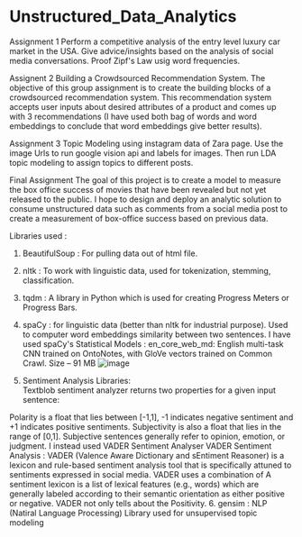 # Unstructured_Data_Analytics
Assignment 1 
Perform a competitive analysis of the entry level luxury car market in the USA. Give advice/insights based on the analysis of social media conversations. Proof Zipf's Law usig word frequencies.

Assignent 2
Building a Crowdsourced Recommendation System. The objective of this group assignment is to create the building blocks of a crowdsourced recommendation system. This recommendation system accepts user inputs about desired attributes of a product and comes up with 3 recommendations (I have used both bag of words and word embeddings to conclude that word embeddings give better results). 

Assignment 3
Topic Modeling using instagram data of Zara page. Use the image Urls to run google vision api and labels for images. Then run LDA topic modeling to assign topics to different posts.

Final Assignment 
The goal of this project is to create a model to measure the box office success of movies that have been revealed but not yet released to the public. I hope to design and deploy an analytic solution to consume unstructured data such as comments from a social media post to create a measurement of box-office success based on previous data.

Libraries used :<br/>
1. BeautifulSoup : For pulling data out of html file.
2. nltk : To work with linguistic data, used for tokenization, stemming, classification.
3. tqdm : A library in Python which is used for creating Progress Meters or Progress Bars. 
4. spaCy : for linguistic data (better than nltk for industrial purpose). Used to computer word embeddings similarity between two sentences. I have used spaCy's Statistical Models : en_core_web_md: English multi-task CNN trained on OntoNotes, with GloVe vectors trained on Common Crawl. Size – 91 MB
    ![image](https://user-images.githubusercontent.com/19946278/145664117-a9622deb-d5c3-4848-ada1-0acadac8ba63.png)
    
5. Sentiment Analysis Libraries: <br/>
Textblob sentiment analyzer returns two properties for a given input sentence:

Polarity is a float that lies between [-1,1], -1 indicates negative sentiment and +1 indicates positive sentiments.
Subjectivity is also a float that lies in the range of [0,1]. Subjective sentences generally refer to opinion, emotion, or judgment.
 I instead used VADER Sentiment Analyser
VADER Sentiment Analysis :
VADER (Valence Aware Dictionary and sEntiment Reasoner) is a lexicon and rule-based sentiment analysis tool that is specifically attuned to sentiments expressed in social media. VADER uses a combination of A sentiment lexicon is a list of lexical features (e.g., words) which are generally labeled according to their semantic orientation as either positive or negative. VADER not only tells about the Positivity.
6. gensim : NLP (Natiral Language Processing) Library used for unsupervised topic modeling

